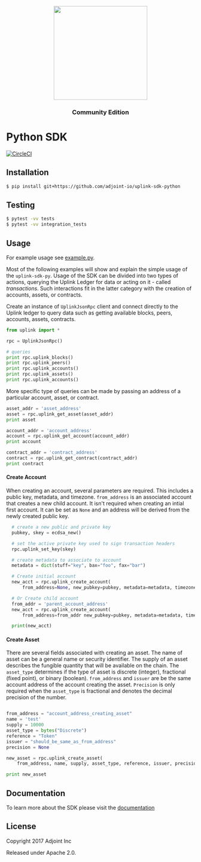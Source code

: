 <p align="center">
  <a href="http://www.adjoint.io"><img src="https://www.adjoint.io/images/logo-small.png" width="250"/></a>
</p>
<h3 align="center">Community Edition</h3>

Python SDK
==========

[![CircleCI](https://circleci.com/gh/adjoint-io/uplink-sdk-py.svg?style=svg&circle-token=ed3c8fcfd2dd7740a65da6b697a10150dc341191)](https://circleci.com/gh/adjoint-io/uplink-sdk-py)

Installation
------------

```bash
$ pip install git+https://github.com/adjoint-io/uplink-sdk-python
```

Testing
-------

```bash
$ pytest -vv tests
$ pytest -vv integration_tests
```

Usage
-----

For example usage see [example.py](example.py).

Most of the following examples will show and explain the simple usage of the
``uplink-sdk-py``. Usage of the SDK can be divided into two types of actions,
querying the Uplink Ledger for data or acting on it - called *transactions*.
Such interactions fit in the latter category with the creation of accounts,
assets, or contracts. 

Create an instance of ``UplinkJsonRpc`` client and connect directly to the
Uplink ledger to query data such as getting available blocks, peers, accounts,
assets, contracts.

```python
from uplink import *

rpc = UplinkJsonRpc()

# queries
print rpc.uplink_blocks()
print rpc.uplink_peers()
print rpc.uplink_accounts()
print rpc.uplink_assets()
print rpc.uplink_accounts()

```

More specific type of queries can be made by passing an address of a particular
account, asset, or contract.

```python
asset_addr = 'asset_address'
asset = rpc.uplink_get_asset(asset_addr)
print asset

account_addr = 'account_address'
account = rpc.uplink_get_account(account_addr)
print account

contract_addr = 'contract_address'
contract = rpc.uplink_get_contract(contract_addr)
print contract

```

#### Create Account

When creating an account, several parameters are required. This includes a
public key, metadata, and timezone. ``from_address`` is an associated account
that creates a new child account. It isn't required when creating an intial
first account. It can be set as ``None`` and an address will be derived from the
newly created public key.

```python
  # create a new public and private key 
  pubkey, skey = ecdsa_new()

  # set the active private key used to sign transaction headers
  rpc.uplink_set_key(skey)

  # create metadata to associate to account
  metadata = dict(stuff="key", bax="foo", fax="bar")

  # Create initial account
  new_acct = rpc.uplink_create_account(
      from_address=None, new_pubkey=pubkey, metadata=metadata, timezone="GMT" )

  # Or Create child account 
  from_addr = 'parent_account_address'
  new_acct = rpc.uplink_create_account(
      from_address=from_addr new_pubkey=pubkey, metadata=metadata, timezone="GMT")

  print(new_acct)
```


#### Create Asset

There are several fields associated with creating an asset. The name of asset
can be a general name or security identifier. The supply of an asset describes
the fungible quantity that will be available on the chain.  The ``asset_type``
determines if the type of asset is discrete (integer), fractional (fixed point),
or binary (boolean).  ``from_address``  and ``issuer`` are be the same
account address of the account creating the asset.  ``Precision`` is only
required when the ``asset_type`` is fractional and denotes the  decimal
precision of the number.

```python

from_address = "account_address_creating_asset"
name = 'test'
supply = 10000
asset_type = bytes("Discrete")
reference = "Token"
issuer = "should_be_same_as_from_address"
precision = None

new_asset = rpc.uplink_create_asset(
    from_address, name, supply, asset_type, reference, issuer, precision)

print new_asset
```

Documentation
------------


To learn more about the SDK please visit the
[documentation](https://www.adjoint.io/uplink/docs/sdks.html)

License
-------

Copyright 2017 Adjoint Inc

Released under Apache 2.0.
